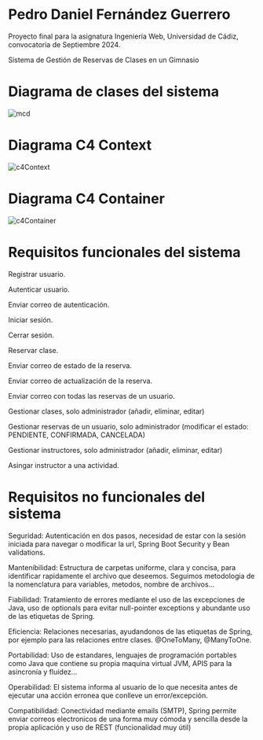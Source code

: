 # Pedro Daniel Fernández Guerrero

Proyecto final para la asignatura Ingeniería Web, Universidad de Cádiz, convocatoria de Septiembre 2024.

Sistema de Gestión de Reservas de Clases en un Gimnasio

# Diagrama de clases del sistema
![mcd](https://github.com/user-attachments/assets/027ff4d2-80dd-4214-92f1-544757fe21bc)

# Diagrama C4 Context
![c4Context](https://github.com/user-attachments/assets/d19cd42e-9d7c-4896-8d61-d38a5400e102)

# Diagrama C4 Container 
![c4Container](https://github.com/user-attachments/assets/837b815f-6d2b-4e9f-98df-b0f1601513ea)

# Requisitos funcionales del sistema
Registrar usuario.

Autenticar usuario.

Enviar correo de autenticación.

Iniciar sesión.

Cerrar sesión.

Reservar clase.

Enviar correo de estado de la reserva.

Enviar correo de actualización de la reserva.

Enviar correo con todas las reservas de un usuario.

Gestionar clases, solo administrador (añadir, eliminar, editar)

Gestionar reservas de un usuario, solo administrador (modificar el estado: PENDIENTE, CONFIRMADA, CANCELADA)

Gestionar instructores, solo administrador (añadir, eliminar, editar)

Asingar instructor a una actividad.


# Requisitos no funcionales del sistema
Seguridad: Autenticación en dos pasos, necesidad de estar con la sesión iniciada para navegar o modificar la url, Spring Boot Security y Bean validations.

Mantenibilidad: Estructura de carpetas uniforme, clara y concisa, para identificar rapidamente el archivo que deseemos. Seguimos metodologia de la nomenclatura para variables, metodos, nombre de archivos...

Fiabilidad: Tratamiento de errores mediante el uso de las excepciones de Java, uso de optionals para evitar null-pointer exceptions y abundante uso de las etiquetas de Spring.

Eficiencia: Relaciones necesarias, ayudandonos de las etiquetas de Spring, por ejemplo para las relaciones entre clases. @OneToMany, @ManyToOne.

Portabilidad: Uso de estandares, lenguajes de programación portables como Java que contiene su propia maquina virtual JVM, APIS para la asincronía y fluidez...

Operabilidad: El sistema informa al usuario de lo que necesita antes de ejecutar una acción erronea que conlleve un error/excepción.

Compatibilidad: Conectividad mediante emails (SMTP), Spring permite enviar correos electronicos de una forma muy cómoda y sencilla desde la propia aplicación y uso de REST (funcionalidad muy útil)

